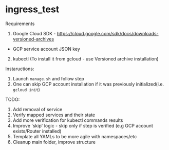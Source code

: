 # ingress_test

Requirements
1. Google Cloud SDK - https://cloud.google.com/sdk/docs/downloads-versioned-archives
  * GCP service account JSON key
2. kubectl (To install it from gcloud - use Versioned archive installation)

Instaructions:
1. Launch `manage.sh` and follow step
2. One can skip GCP account installation if it was previously initialized(i.e. `gcloud init`)

TODO:
1. Add removal of service
2. Verify mapped services and their state
3. Add more verification for kubectl commands results
4. Improve 'skip' logic - skip only if step is verified (e.g GCP account exists/Router installed)
5. Template all YAMLs to be more agile with namespaces/etc
6. Cleanup main folder, improve structure
